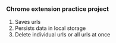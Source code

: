 ### Chrome extension practice project

1. Saves urls
2. Persists data in local storage
3. Delete individual urls or all urls at once